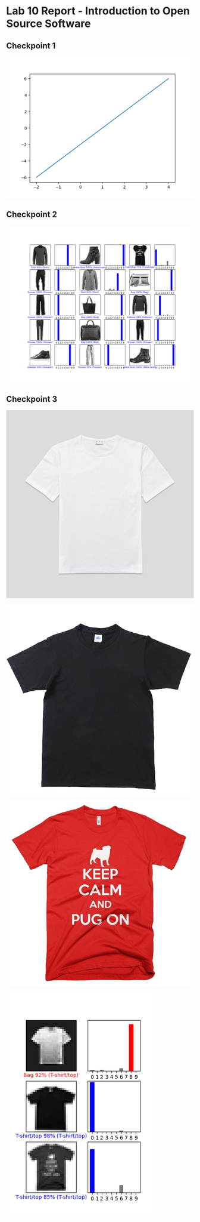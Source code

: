 # Lab 10 Report - Introduction to Open Source Software

## Checkpoint 1
![](fig1.png)

## Checkpoint 2
![](fig2.png)

## Checkpoint 3
![](1.jpg)

![](2.jpg)

![](3.jpg)

![](fig3.png)
